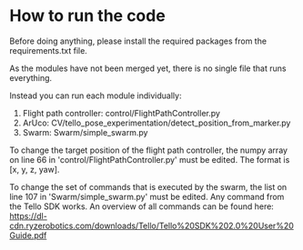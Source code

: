 # How to run the code
Before doing anything, please install the required packages from the requirements.txt file.

As the modules have not been merged yet, there is no single file that runs everything.

Instead you can run each module individually:
1. Flight path controller: control/FlightPathController.py
2. ArUco: CV/tello_pose_experimentation/detect_position_from_marker.py
3. Swarm: Swarm/simple_swarm.py

To change the target position of the flight path controller, the numpy array on line 66 in 'control/FlightPathController.py' must be edited. The format is [x, y, z, yaw].

To change the set of commands that is executed by the swarm, the list on line 107 in 'Swarm/simple_swarm.py' must be edited. Any command from the Tello SDK works. An overview of all commands can be found here: https://dl-cdn.ryzerobotics.com/downloads/Tello/Tello%20SDK%202.0%20User%20Guide.pdf
